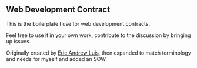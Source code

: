 ## Web Development Contract
This is the boilerplate I use for web development contracts.

Feel free to use it in your own work, contribute to the discussion by bringing up issues.

Originally created by [Eric Andrew Luis](https://github.com/ericandrewlewis/web-development-contract), then expanded to match terminology and needs for myself and added an SOW.
